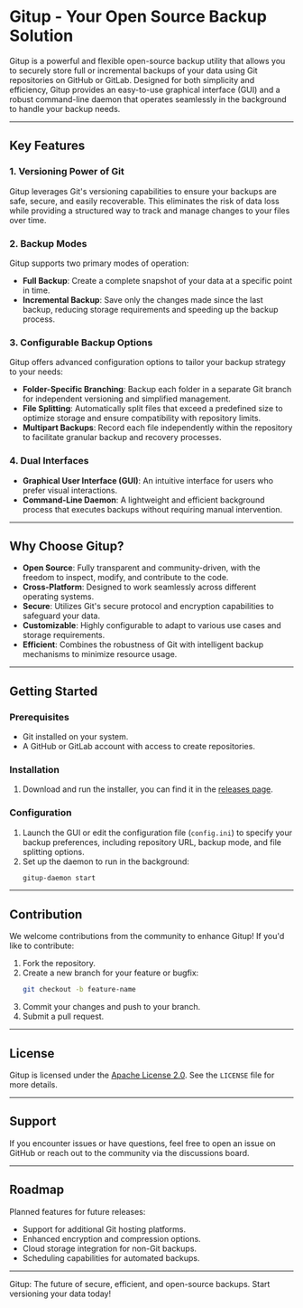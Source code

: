 # Gitup - Your Open Source Backup Solution

Gitup is a powerful and flexible open-source backup utility that allows you to securely store full or incremental
backups of your data using Git repositories on GitHub or GitLab. Designed for both simplicity and efficiency, Gitup
provides an easy-to-use graphical interface (GUI) and a robust command-line daemon that operates seamlessly in the
background to handle your backup needs.

---

## Key Features

### 1. **Versioning Power of Git**

Gitup leverages Git's versioning capabilities to ensure your backups are safe, secure, and easily recoverable. This
eliminates the risk of data loss while providing a structured way to track and manage changes to your files over time.

### 2. **Backup Modes**

Gitup supports two primary modes of operation:

- **Full Backup**: Create a complete snapshot of your data at a specific point in time.
- **Incremental Backup**: Save only the changes made since the last backup, reducing storage requirements and speeding
  up the backup process.

### 3. **Configurable Backup Options**

Gitup offers advanced configuration options to tailor your backup strategy to your needs:

- **Folder-Specific Branching**: Backup each folder in a separate Git branch for independent versioning and simplified
  management.
- **File Splitting**: Automatically split files that exceed a predefined size to optimize storage and ensure
  compatibility with repository limits.
- **Multipart Backups**: Record each file independently within the repository to facilitate granular backup and recovery
  processes.

### 4. **Dual Interfaces**

- **Graphical User Interface (GUI)**: An intuitive interface for users who prefer visual interactions.
- **Command-Line Daemon**: A lightweight and efficient background process that executes backups without requiring manual
  intervention.

---

## Why Choose Gitup?

- **Open Source**: Fully transparent and community-driven, with the freedom to inspect, modify, and contribute to the
  code.
- **Cross-Platform**: Designed to work seamlessly across different operating systems.
- **Secure**: Utilizes Git's secure protocol and encryption capabilities to safeguard your data.
- **Customizable**: Highly configurable to adapt to various use cases and storage requirements.
- **Efficient**: Combines the robustness of Git with intelligent backup mechanisms to minimize resource usage.

---

## Getting Started

### Prerequisites

- Git installed on your system.
- A GitHub or GitLab account with access to create repositories.

### Installation

1. Download and run the installer, you can find it in the [releases page]().

### Configuration

1. Launch the GUI or edit the configuration file (`config.ini`) to specify your backup preferences, including repository
   URL, backup mode, and file splitting options.
2. Set up the daemon to run in the background:
   ```bash
   gitup-daemon start
   ```

---

## Contribution

We welcome contributions from the community to enhance Gitup! If you'd like to contribute:

1. Fork the repository.
2. Create a new branch for your feature or bugfix:
   ```bash
   git checkout -b feature-name
   ```
3. Commit your changes and push to your branch.
4. Submit a pull request.

---

## License

Gitup is licensed under the [Apache License 2.0](https://www.apache.org/licenses/LICENSE-2.0). See the `LICENSE` file
for more details.

---

## Support

If you encounter issues or have questions, feel free to open an issue on GitHub or reach out to the community via the
discussions board.

---

## Roadmap

Planned features for future releases:

- Support for additional Git hosting platforms.
- Enhanced encryption and compression options.
- Cloud storage integration for non-Git backups.
- Scheduling capabilities for automated backups.

---

Gitup: The future of secure, efficient, and open-source backups. Start versioning your data today!

